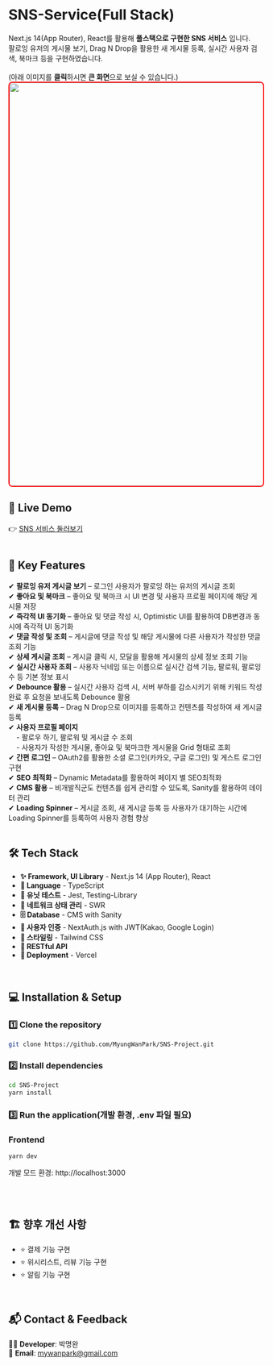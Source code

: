 # SNS-Service(Full Stack)

Next.js 14(App Router), React를 활용해 **풀스택으로 구현한 SNS 서비스** 입니다. <br/>
팔로잉 유저의 게시물 보기, Drag N Drop을 활용한 새 게시물 등록, 실시간 사용자 검색, 북마크 등을 구현하였습니다. <br/>
<br/>
(아래 이미지를 **클릭**하시면 **큰 화면**으로 보실 수 있습니다.)<br/>
<img src="https://github.com/user-attachments/assets/2776ca6e-611c-4a29-a3b8-2abdc6e0147d" width="800" style="border: 2px solid red; border-radius: 8px;"/>

## 🔗 Live Demo <br/>
👉 [SNS 서비스 둘러보기](https://instogram-nextjs.vercel.app/) <br/>
<br/>

## 🚀 Key Features
✔ **팔로잉 유저 게시글 보기** – 로그인 사용자가 팔로잉 하는 유저의 게시글 조회<br/>
✔ **좋아요 및 북마크** – 좋아요 및 북마크 시 UI 변경 및 사용자 프로필 페이지에 해당 게시물 저장 <br/>
✔ **즉각적 UI 동기화** – 좋아요 및 댓글 작성 시, Optimistic UI를 활용하여 DB변경과 동시에 즉각적 UI 동기화 <br/>
✔ **댓글 작성 및 조회** – 게시글에 댓글 작성 및 해당 게시물에 다른 사용자가 작성한 댓글 조회 기능 <br/>
✔ **상세 게시글 조회** – 게시글 클릭 시, 모달을 활용해 게시물의 상세 정보 조회 기능 <br/>
✔ **실시간 사용자 조회** – 사용자 닉네임 또는 이름으로 실시간 검색 기능, 팔로워, 팔로잉 수 등 기본 정보 표시 <br/>
✔ **Debounce 활용** – 실시간 사용자 검색 시, 서버 부하를 감소시키기 위해 키워드 작성 완료 후 요청을 보내도록 Debounce 활용 <br/>
✔ **새 게시물 등록** – Drag N Drop으로 이미지를 등록하고 컨텐츠를 작성하여 새 게시글 등록  <br/>
✔ **사용자 프로필 페이지** <br/> &nbsp; &nbsp;&nbsp;- 팔로우 하기, 팔로워 및 게시글 수 조회 <br/> &nbsp; &nbsp;&nbsp;- 사용자가 작성한 게시물, 좋아요 및 북마크한 게시물을 Grid 형태로 조회 <br/>
✔ **간편 로그인** – OAuth2를 활용한 소셜 로그인(카카오, 구글 로그인) 및 게스트 로그인 구현 <br/>
✔ **SEO 최적화** – Dynamic Metadata를 활용하여 페이지 별 SEO최적화 <br/>
✔ **CMS 활용** – 비개발직군도 컨텐츠를 쉽게 관리할 수 있도록, Sanity를 활용하여 데이터 관리 <br/>
✔ **Loading Spinner** – 게시글 조회, 새 게시글 등록 등 사용자가 대기하는 시간에 Loading Spinner를 등록하여 사용자 경험 향상 <br/>
<br/>

## 🛠️ Tech Stack
- **✨ Framework, UI Library** - Next.js 14 (App Router), React <br/>
- **📃 Language** - TypeScript <br/>
- **🚥 유닛 테스트** - Jest, Testing-Library <br/>
- **🎯 네트워크 상태 관리** - SWR <br/>
- **🗄️ Database** - CMS with Sanity <br/> 
- **🔑 사용자 인증** - NextAuth.js with JWT(Kakao, Google Login)
- **🎨 스타일링** - Tailwind CSS <br/>
- **📡 RESTful API**
- **🚀 Deployment** - Vercel

<br/>

## 💻 Installation & Setup

### 1️⃣ Clone the repository

```bash
git clone https://github.com/MyungWanPark/SNS-Project.git
```

### 2️⃣ Install dependencies
```bash
cd SNS-Project
yarn install
```

### 3️⃣ Run the application(개발 환경, .env 파일 필요)

### Frontend
```bash
yarn dev
```
개발 모드 환경: http://localhost:3000

<br/>
<br/>

## 🏗️ 향후 개선 사항
- ⭐ 결제 기능 구현
- ⭐ 위시리스트, 리뷰 기능 구현
- ⭐ 알림 기능 구현
<br/>

## 📬 Contact & Feedback
👨‍💻 **Developer**: 박명완 <br/>
📧 **Email**: mywanpark@gmail.com <br/>

